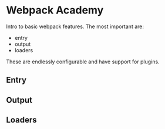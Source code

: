 # Webpack Academy

Intro to basic webpack features. The most important are:

* entry
* output
* loaders

These are endlessly configurable and have support for plugins. 

## Entry

## Output

## Loaders
